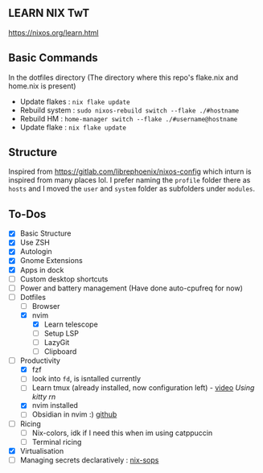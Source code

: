 ## LEARN NIX TwT
https://nixos.org/learn.html

## Basic Commands
In the dotfiles directory (The directory where this repo's flake.nix and home.nix is present)
- Update flakes : `nix flake update`
- Rebuild system : `sudo nixos-rebuild switch --flake ./#hostname`
- Rebuild HM : `home-manager switch --flake ./#username@hostname`
- Update flake : `nix flake update`

## Structure
Inspired from https://gitlab.com/librephoenix/nixos-config which inturn is inspired from many places lol.
I prefer naming the `profile` folder there as `hosts` and I moved the `user` and `system` folder as subfolders under `modules`.

## To-Dos
- [x] Basic Structure
- [x] Use ZSH
- [x] Autologin
- [x] Gnome Extensions
- [x] Apps in dock
- [ ] Custom desktop shortcuts
- [ ] Power and battery management (Have done auto-cpufreq for now)
- [ ] Dotfiles
  - [ ] Browser
  - [x] nvim
    - [x] Learn telescope
    - [ ] Setup LSP
    - [ ] LazyGit
    - [ ] Clipboard
- [ ] Productivity
  - [x] fzf
  - [ ] look into `fd`, is isntalled currently
  - [ ] Learn tmux (already installed, now configuration left) - [video](https://www.youtube.com/watch?v=GH3kpsbbERo) _Using kitty rn_
  - [x] nvim installed
  - [ ] Obsidian in nvim :) [github](https://github.com/epwalsh/obsidian.nvim)
- [ ] Ricing
  - [ ] Nix-colors, idk if I need this when im using catppuccin
  - [ ] Terminal ricing
- [x] Virtualisation
- [ ] Managing secrets declaratively : [nix-sops](https://github.com/Mic92/sops-nix)
